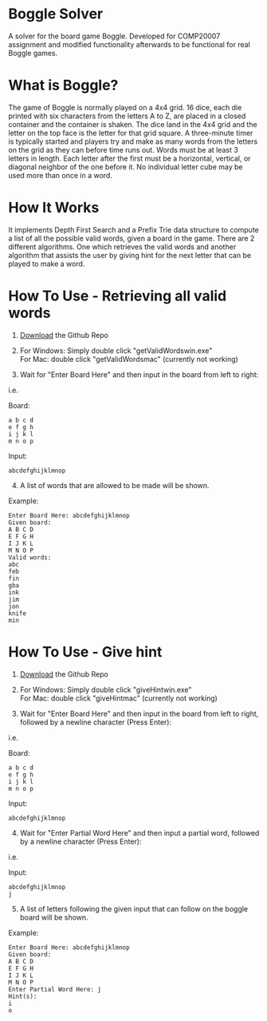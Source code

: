 # Boggle Solver

A solver for the board game Boggle. Developed for COMP20007 assignment and modified functionality afterwards to be functional for real Boggle games.

# What is Boggle?

The game of Boggle is normally played on a 4x4 grid. 16 dice, each die printed with six characters from the letters A to Z, are placed in a closed container and the container is shaken. The dice land in the 4x4 grid and the letter on the top face is the letter for that grid square. A three-minute timer is typically started and players try and make as many words from the letters on the grid as they can before time runs out. Words must be at least 3 letters in length. Each letter after the first must be a horizontal, vertical, or diagonal neighbor of the one before it. No individual letter cube may be used more than once in a word.

# How It Works
It implements Depth First Search and a Prefix Trie data structure to compute a list of all the possible valid words, given a board in the game. There are 2 different algorithms. One which retrieves the valid words and another algorithm that assists the user by giving hint for the next letter that can be played to make a word.

# How To Use - Retrieving all valid words

1. [Download](https://github.com/taiyo-s/Boggle-Solver) the Github Repo

2. For Windows: Simply double click "getValidWordswin.exe"  
For Mac: double click "getValidWordsmac" (currently not working)

3. Wait for "Enter Board Here" and then input in the board from left to right:

i.e. 

Board:
      
	a b c d      
    e f g h
    i j k l
    m n o p

Input:

	abcdefghijklmnop

4. A list of words that are allowed to be made will be shown.

Example:

    Enter Board Here: abcdefghijklmnop
    Given board:
    A B C D
    E F G H
    I J K L
    M N O P
    Valid words:
    abc
    feb
    fin
    gba
    ink
    jim
    jon
    knife
    min


# How To Use - Give hint

1. [Download](https://github.com/taiyo-s/Boggle-Solver) the Github Repo

2. For Windows: Simply double click "giveHintwin.exe"  
For Mac: double click "giveHintmac" (currently not working)

3. Wait for "Enter Board Here" and then input in the board from left to right, followed by a newline character (Press Enter):

i.e. 

Board:
      
	a b c d      
    e f g h
    i j k l
    m n o p

Input:

	abcdefghijklmnop

4. Wait for "Enter Partial Word Here" and then input a partial word, followed by a newline character (Press Enter):

i.e. 

Input:

    abcdefghijklmnop
	j

5. A list of letters following the given input that can follow on the boggle board will be shown.

Example:

    Enter Board Here: abcdefghijklmnop
    Given board:
    A B C D
    E F G H
    I J K L
    M N O P
    Enter Partial Word Here: j
    Hint(s):
    i
    o
  
